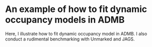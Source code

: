 # An example of how to fit dynamic occupancy models in ADMB

Here, I illustrate how to fit dynamic occupancy model in ADMB. I also conduct a rudimental benchmarking with Unmarked and JAGS.

